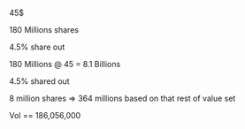 
45$

180 Millions shares

4.5% share out

180 Millions @ 45 = 8.1 Billions

4.5% shared out

8 million shares => 364 millions
based on that 
rest of value set


Vol == 186,056,000

